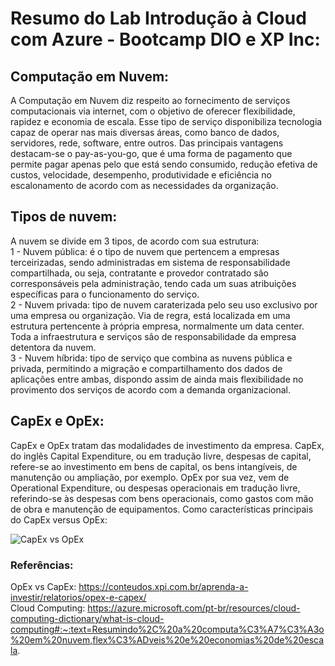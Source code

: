 # Resumo do Lab Introdução à Cloud com Azure - Bootcamp DIO e XP Inc:

## Computação em Nuvem:

A Computação em Nuvem diz respeito ao fornecimento de serviços computacionais via internet, com o objetivo de oferecer flexibilidade, rapidez e economia de escala. Esse tipo de serviço disponibiliza tecnologia capaz de operar nas mais diversas áreas, como banco de dados, servidores, rede, software, entre outros. Das principais vantagens destacam-se o pay-as-you-go, que é uma forma de pagamento que permite pagar apenas pelo que está sendo consumido, redução efetiva de custos, velocidade, desempenho, produtividade e eficiência no escalonamento de acordo com as necessidades da organização.

## Tipos de nuvem:

A nuvem se divide em 3 tipos, de acordo com sua estrutura: <br>
1 - Nuvem pública: é o tipo de nuvem que pertencem a empresas terceirizadas, sendo administradas em sistema de responsabilidade compartilhada, ou seja, contratante e provedor contratado são corresponsáveis pela administração, tendo cada um suas atribuições específicas para o funcionamento do serviço.<br>
2 - Nuvem privada: tipo de nuvem caraterizada pelo seu uso exclusivo por uma empresa ou organização. Via de regra, está localizada em uma estrutura pertencente à própria empresa, normalmente um data center. Toda a infraestrutura e serviços são de responsabilidade da empresa detentora da nuvem.<br>
3 - Nuvem híbrida: tipo de serviço que combina as nuvens pública e privada, permitindo a migração e compartilhamento dos dados de aplicações entre ambas, dispondo assim de ainda mais flexibilidade no provimento dos serviços de acordo com a demanda organizacional.

## CapEx e OpEx:

CapEx e OpEx tratam das modalidades de investimento da empresa. CapEx, do inglês Capital Expenditure, ou em tradução livre, despesas de capital, refere-se ao investimento em bens de capital, os bens intangíveis, de manutenção ou ampliação, por exemplo. OpEx por sua vez, vem de Operational Expenditure, ou despesas operacionais em tradução livre, referindo-se às despesas com bens operacionais, como gastos com mão de obra e manutenção de equipamentos. Como características principais do CapEx versus OpEx:

![CapEx vs OpEx](https://conteudos.xpi.com.br/wp-content/uploads/2023/06/opex-capex-infografico.jpg)

### Referências:
OpEx vs CapEx: https://conteudos.xpi.com.br/aprenda-a-investir/relatorios/opex-e-capex/ <br>
Cloud Computing: https://azure.microsoft.com/pt-br/resources/cloud-computing-dictionary/what-is-cloud-computing#:~:text=Resumindo%2C%20a%20computa%C3%A7%C3%A3o%20em%20nuvem,flex%C3%ADveis%20e%20economias%20de%20escala.
